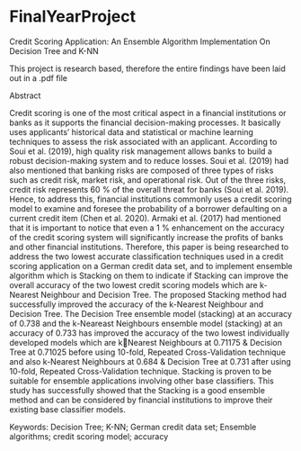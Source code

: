 # FinalYearProject
Credit Scoring Application: An Ensemble  Algorithm Implementation  On Decision Tree and K-NN

This project is research based, therefore the entire findings have been laid out in a .pdf file

Abstract

Credit scoring is one of the most critical aspect in a financial institutions or 
banks as it supports the financial decision-making processes. It basically uses 
applicants’ historical data and statistical or machine learning techniques to assess 
the risk associated with an applicant. According to Soui et al. (2019), high quality risk 
management allows banks to build a robust decision-making system and to reduce 
losses. Soui et al. (2019) had also mentioned that banking risks are composed of 
three types of risks such as credit risk, market risk, and operational risk. Out of the 
three risks, credit risk represents 60 % of the overall threat for banks (Soui et al. 
2019). Hence, to address this, financial institutions commonly uses a credit scoring 
model to examine and foresee the probability of a borrower defaulting on a current 
credit item (Chen et al. 2020). Armaki et al. (2017) had mentioned that it is important 
to notice that even a 1 % enhancement on the accuracy of the credit scoring system 
will significantly increase the profits of banks and other financial institutions. 
Therefore, this paper is being researched to address the two lowest accurate 
classification techniques used in a credit scoring application on a German credit data 
set, and to implement ensemble algorithm which is Stacking on them to indicate if 
Stacking can improve the overall accuracy of the two lowest credit scoring models
which are k-Nearest Neighbour and Decision Tree. The proposed Stacking method 
had successfully improved the accuracy of the k-Nearest Neighbour and Decision 
Tree. The Decision Tree ensemble model (stacking) at an accuracy of 0.738 and the 
k-Neareast Neighbours ensemble model (stacking) at an accuracy of 0.733 has 
improved the accuracy of the two lowest individually developed models which are kNearest Neighbours at 0.71175 & Decision Tree at 0.71025 before using 10-fold, 
Repeated Cross-Validation technique and also k-Nearest Neighbours at 0.684 &
Decision Tree at 0.731 after using 10-fold, Repeated Cross-Validation technique.
Stacking is proven to be suitable for ensemble applications involving other base 
classifiers. This study has successfully showed that the Stacking is a good ensemble 
method and can be considered by financial institutions to improve their existing base 
classifier models.

Keywords: Decision Tree; K-NN; German credit data set; Ensemble algorithms; 
credit scoring model; accuracy
